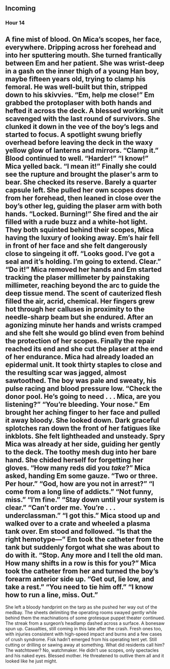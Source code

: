 ## Incoming
### Hour 14
A fine mist of blood. On Mica’s scopes, her face, everywhere. Dripping across her forehead and into her sputtering mouth. She turned frantically between Em and her patient. She was wrist-deep in a gash on the inner thigh of a young Han boy, maybe fifteen years old, trying to clamp his femoral. He was well-built but thin, stripped down to his skivvies.
“Em, help me close!”
Em grabbed the protoplaser with both hands and hefted it across the deck. A blessed working unit scavenged with the last round of survivors. She clunked it down in the vee of the boy’s legs and started to focus. A spotlight swung briefly overhead before leaving the deck in the waxy yellow glow of lanterns and mirrors.
“Clamp it.” 
Blood continued to well.
“Harder!”
“I know!” Mica yelled back.
“I mean it!”
Finally she could see the rupture and brought the plaser's arm to bear. She checked its reserve. Barely a quarter capsule left. She pulled her own scopes down from her forehead, then leaned in close over the boy’s other leg, guiding the plaser arm with both hands.
“Locked. Burning!”
She fired and the air filled with a rude buzz and a white-hot light. They both squinted behind their scopes, Mica having the luxury of looking away. Em’s hair fell in front of her face and she felt dangerously close to singeing it off.
“Looks good. I’ve got a seal and it’s holding. I’m going to extend. Clear.”
“Do it!” Mica removed her hands and Em started tracking the plaser millimeter by painstaking millimeter, reaching beyond the arc to guide the deep tissue mend. The scent of cauterized flesh filled the air, acrid, chemical. Her fingers grew hot through her calluses in proximity to the needle-sharp beam but she endured. After an agonizing minute her hands and wrists cramped and she felt she would go blind even from behind the protection of her scopes. Finally the repair reached its end and she cut the plaser at the end of her endurance.
Mica had already loaded an epidermal unit. It took thirty staples to close and the resulting scar was jagged, almost sawtoothed. The boy was pale and sweaty, his pulse racing and blood pressure low.
“Check the donor pool. He’s going to need . . . Mica, are you listening?”
“You’re bleeding. Your nose.”
Em brought her aching finger to her face and pulled it away bloody. She looked down. Dark graceful splotches ran down the front of her fatigues like inkblots. She felt lightheaded and unsteady. Spry Mica was already at her side, guiding her gently to the deck. The toothy mesh dug into her bare hand. She chided herself for forgetting her gloves.
“How many reds did you *take*?” Mica asked, handing Em some gauze.
“Two or three. Per hour.”
“God, how are you not in arrest?”
“I come from a long line of addicts.”
“Not funny, miss.”
“I’m fine.”
“Stay down until your system is clear.”
“Can’t order me. You’re . . . underclassman.”
“I got this.” Mica stood up and walked over to a crate and wheeled a plasma tank over. Em stood and followed.
“Is that the right hemotype—” Em took the catheter from the tank but suddenly forgot what she was about to do with it.
“Stop. Any more and I tell the old man. How many shifts in a row is this for you?” Mica took the catheter from her and turned the boy’s forearm anterior side up. “Get out, lie low, and take a rest.”
“You need to tie him off.”
“I know how to run a line, miss. Out.”
---- 
She left a bloody handprint on the tarp as she pushed her way out of the medbay. The sheets delimiting the operating rooms swayed gently while behind them the machinations of some grotesque puppet theater continued. The streak from a surgeon’s headlamp dashed across a surface. A bonesaw spun up.
Casualties, still coming in this late after the crash. Fresh ones too, with injuries consistent with high-speed impact and burns and a few cases of crush syndrome. Fisk hadn’t emerged from his operating tent yet. Still cutting or drilling or sawing away at something. What did residents call him? The watchtower? No, watchmaker. He didn’t use scopes, only spectacles and his naked eyes. Blessed mother. He threatened to outlive them all and it looked like he just might.
